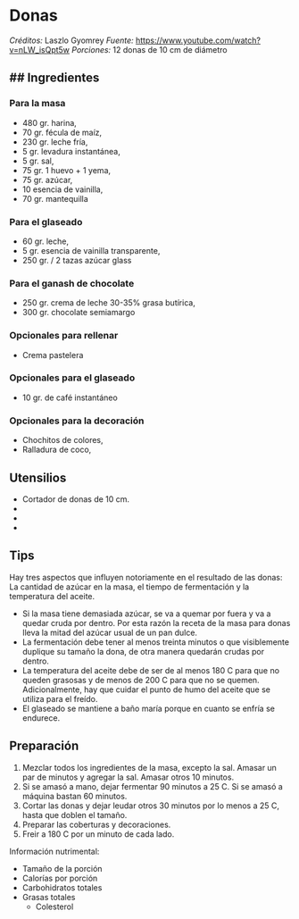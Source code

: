 # Donas

*Créditos:* Laszlo Gyomrey
*Fuente:* https://www.youtube.com/watch?v=nLW_isQpt5w
*Porciones:* 12 donas de 10 cm de diámetro


## ## Ingredientes

### Para la masa

- 480 gr. harina,
- 70 gr. fécula de maíz,
- 230 gr. leche fría,
- 5 gr. levadura instantánea,
- 5 gr. sal,
- 75 gr. 1 huevo + 1 yema,
- 75 gr. azúcar,
- 10 esencia de vainilla,
- 70 gr. mantequilla

### Para el glaseado
- 60 gr. leche,
- 5 gr. esencia de vainilla transparente,
- 250 gr. / 2 tazas azúcar glass

### Para el ganash de chocolate
- 250 gr. crema de leche 30-35% grasa butírica,
- 300 gr. chocolate semiamargo

### Opcionales para rellenar
- Crema pastelera
   
### Opcionales para el glaseado
- 10 gr. de café instantáneo

### Opcionales para la decoración
- Chochitos de colores,
- Ralladura de coco,


## Utensilios

- Cortador de donas de 10 cm.
- 
- 
- 

## Tips

Hay tres aspectos que influyen notoriamente en el resultado de las donas: La cantidad de azúcar en la masa, el tiempo de fermentación y la temperatura del aceite.

- Si la masa tiene demasiada azúcar, se va a quemar por fuera y va a quedar cruda por dentro. Por esta razón la receta de la masa para donas lleva la mitad del azúcar usual de un pan dulce.
- La fermentación debe tener al menos treinta minutos o que visiblemente duplique su tamaño la dona, de otra manera quedarán crudas por dentro.
- La temperatura del aceite debe de ser de al menos 180 C para que no queden grasosas y de menos de 200 C para que no se quemen. Adicionalmente, hay que cuidar el punto de humo del aceite que se utiliza para el freído.
- El glaseado se mantiene a baño maría porque en cuanto se enfría se endurece.
   
## Preparación

1. Mezclar todos los ingredientes de la masa, excepto la sal. Amasar un par de minutos y agregar la sal. Amasar otros 10 minutos.
2. Si se amasó a mano, dejar fermentar 90 minutos a 25 C. Si se amasó a máquina bastan 60 minutos.
3. Cortar las donas y dejar leudar otros 30 minutos por lo menos a 25 C, hasta que doblen el tamaño.
4. Preparar las coberturas y decoraciones.
5. Freir a 180 C por un minuto de cada lado.


Información nutrimental:

- Tamaño de la porción
- Calorías por porción
- Carbohidratos totales
- Grasas totales
  - Colesterol

